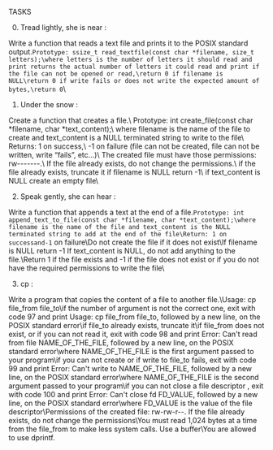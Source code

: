 TASKS

0. Tread lightly, she is near :

Write a function that reads a text file and prints it to the POSIX standard output.`Prototype: ssize_t read_textfile(const char *filename, size_t letters);\where letters is the number of letters it should read and print returns the actual number of letters it could read and print if the file can not be opened or read,\return 0 if filename is NULL\return 0 if write fails or does not write the expected amount of bytes,\return 0`\



1. Under the snow :

Create a function that creates a file.\ Prototype: int create_file(const char *filename, char *text_content);\ where filename is the name of the file to create and text_content is a NULL terminated string to write to the file\ Returns: 1 on success,\ -1 on failure (file can not be created, file can not be written, write “fails”, etc…)\ The created file must have those permissions: rw-------.\ If the file already exists, do not change the permissions.\ if the file already exists, truncate it if filename is NULL return -1\ if text_content is NULL create an empty file\



2. Speak gently, she can hear :

Write a function that appends a text at the end of a file.`Prototype: int append_text_to_file(const char *filename, char *text_content);\where filename is the name of the file and text_content is the NULL terminated string to add at the end of the file\Return: 1 on successand-1` on failure\Do not create the file if it does not exist\If filename is NULL return -1 If text_content is NULL, do not add anything to the file.\Return 1 if the file exists and -1 if the file does not exist or if you do not have the required permissions to write the file\



3. cp :

Write a program that copies the content of a file to another file.\Usage: cp file_from file_to\if the number of argument is not the correct one, exit with code 97 and print Usage: cp file_from file_to, followed by a new line, on the POSIX standard error\if file_to already exists, truncate it\if file_from does not exist, or if you can not read it, exit with code 98 and print Error: Can't read from file NAME_OF_THE_FILE, followed by a new line, on the POSIX standard error\where NAME_OF_THE_FILE is the first argument passed to your program\if you can not create or if write to file_to fails, exit with code 99 and print Error: Can't write to NAME_OF_THE_FILE, followed by a new line, on the POSIX standard error\where NAME_OF_THE_FILE is the second argument passed to your program\if you can not close a file descriptor , exit with code 100 and print Error: Can't close fd FD_VALUE, followed by a new line, on the POSIX standard error\where FD_VALUE is the value of the file descriptor\Permissions of the created file: rw-rw-r--. If the file already exists, do not change the permissions\You must read 1,024 bytes at a time from the file_from to make less system calls. Use a buffer\You are allowed to use dprintf.


